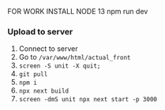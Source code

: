 FOR WORK INSTALL NODE 13 
npm run dev 

### Upload to server

1. Connect to server
2. Go to `/var/www/html/actual_front`
3. `screen -S unit -X quit;`
4. `git pull`
5. `npm i`
6. `npx next build`
7. `screen -dmS unit npx next start -p 3000`
